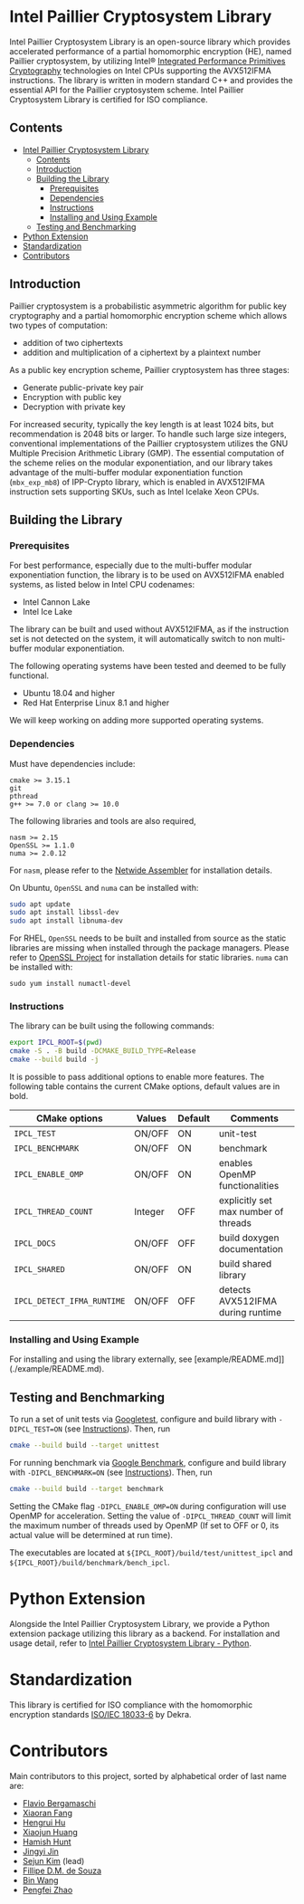 # Intel Paillier Cryptosystem Library
Intel Paillier Cryptosystem Library is an open-source library which provides accelerated performance of a partial homomorphic encryption (HE), named Paillier cryptosystem, by utilizing Intel® [Integrated Performance Primitives Cryptography](https://github.com/intel/ipp-crypto) technologies on Intel CPUs supporting the AVX512IFMA instructions. The library is written in modern standard C++ and provides the essential API for the Paillier cryptosystem scheme. Intel Paillier Cryptosystem Library is certified for ISO compliance.

## Contents
- [Intel Paillier Cryptosystem Library](#intel-paillier-cryptosystem-library)
  - [Contents](#contents)
  - [Introduction](#introduction)
  - [Building the Library](#building-the-library)
    - [Prerequisites](#prerequisites)
    - [Dependencies](#dependencies)
    - [Instructions](#instructions)
    - [Installing and Using Example](#installing-and-using-example)
  - [Testing and Benchmarking](#testing-and-benchmarking)
- [Python Extension](#python-extension)
- [Standardization](#standardization)
- [Contributors](#contributors)

## Introduction
Paillier cryptosystem is a probabilistic asymmetric algorithm for public key cryptography and a partial homomorphic encryption scheme which allows two types of computation:
- addition of two ciphertexts
- addition and multiplication of a ciphertext by a plaintext number

As a public key encryption scheme, Paillier cryptosystem has three stages:

 - Generate public-private key pair
 - Encryption with public key
 - Decryption with private key

For increased security, typically the key length is at least 1024 bits, but recommendation is 2048 bits or larger. To handle such large size integers, conventional implementations of the Paillier cryptosystem utilizes the GNU Multiple Precision Arithmetic Library (GMP). The essential computation of the scheme relies on the modular exponentiation, and our library takes advantage of the multi-buffer modular exponentiation function (```mbx_exp_mb8```) of IPP-Crypto library, which is enabled in AVX512IFMA instruction sets supporting SKUs, such as Intel Icelake Xeon CPUs.

## Building the Library
### Prerequisites
For best performance, especially due to the multi-buffer modular exponentiation function, the library is to be used on AVX512IFMA enabled systems, as listed below in Intel CPU codenames:
 - Intel Cannon Lake
 - Intel Ice Lake

The library can be built and used without AVX512IFMA, as if the instruction set is not detected on the system, it will automatically switch to non multi-buffer modular exponentiation.

The following operating systems have been tested and deemed to be fully functional.
  - Ubuntu 18.04 and higher
  - Red Hat Enterprise Linux 8.1 and higher

We will keep working on adding more supported operating systems.
### Dependencies
Must have dependencies include:
```
cmake >= 3.15.1
git
pthread
g++ >= 7.0 or clang >= 10.0
```

The following libraries and tools are also required,
```
nasm >= 2.15
OpenSSL >= 1.1.0
numa >= 2.0.12
```

For ```nasm```, please refer to the [Netwide Assembler](https://nasm.us/) for installation details.

On Ubuntu, ```OpenSSL``` and ```numa``` can be installed with:
```bash
sudo apt update
sudo apt install libssl-dev
sudo apt install libnuma-dev
```
For RHEL, ```OpenSSL``` needs to be built and installed from source as the static libraries are missing when installed through the package managers. Please refer to [OpenSSL Project](https://github.com/openssl/openssl) for installation details for static libraries. ```numa``` can be installed with:
```
sudo yum install numactl-devel
```

### Instructions
The library can be built using the following commands:
```bash
export IPCL_ROOT=$(pwd)
cmake -S . -B build -DCMAKE_BUILD_TYPE=Release
cmake --build build -j
```

It is possible to pass additional options to enable more features. The following table contains the current CMake options, default values are in bold.

| CMake options            | Values    | Default | Comments                            |
|--------------------------|-----------|---------|-------------------------------------|
|`IPCL_TEST`               | ON/OFF    | ON      | unit-test                           |
|`IPCL_BENCHMARK`          | ON/OFF    | ON      | benchmark                           |
|`IPCL_ENABLE_OMP`         | ON/OFF    | ON      | enables OpenMP functionalities      |
|`IPCL_THREAD_COUNT`       | Integer   | OFF     | explicitly set max number of threads|
|`IPCL_DOCS`               | ON/OFF    | OFF     | build doxygen documentation         |
|`IPCL_SHARED`             | ON/OFF    | ON      | build shared library                |
|`IPCL_DETECT_IFMA_RUNTIME`| ON/OFF    | OFF     | detects AVX512IFMA during runtime   |

### Installing and Using Example
For installing and using the library externally, see [example/README.md]](./example/README.md).

## Testing and Benchmarking
To run a set of unit tests via [Googletest](https://github.com/google/googletest), configure and build library with `-DIPCL_TEST=ON` (see [Instructions](#instructions)).
Then, run
```bash
cmake --build build --target unittest
```

For running benchmark via [Google Benchmark](https://github.com/google/benchmark), configure and build library with `-DIPCL_BENCHMARK=ON` (see [Instructions](#instructions)).
Then, run
```bash
cmake --build build --target benchmark
```
Setting the CMake flag ```-DIPCL_ENABLE_OMP=ON``` during configuration will use OpenMP for acceleration. Setting the value of `-DIPCL_THREAD_COUNT` will limit the maximum number of threads used by OpenMP (If set to OFF or 0, its actual value will be determined at run time).

The executables are located at `${IPCL_ROOT}/build/test/unittest_ipcl` and `${IPCL_ROOT}/build/benchmark/bench_ipcl`.

# Python Extension
Alongside the Intel Paillier Cryptosystem Library, we provide a Python extension package utilizing this library as a backend. For installation and usage detail, refer to [Intel Paillier Cryptosystem Library - Python](https://github.com/intel/pailliercryptolib_python).

# Standardization
This library is certified for ISO compliance with the homomorphic encryption standards [ISO/IEC 18033-6](https://www.iso.org/standard/67740.html) by Dekra.

# Contributors
Main contributors to this project, sorted by alphabetical order of last name are:
  - [Flavio Bergamaschi](https://www.linkedin.com/in/flavio-bergamaschi)
  - [Xiaoran Fang](https://github.com/fangxiaoran)
  - [Hengrui Hu](https://github.com/hhr293)
  - [Xiaojun Huang](https://github.com/xhuan28)
  - [Hamish Hunt](https://www.linkedin.com/in/hamish-hunt)
  - [Jingyi Jin](https://www.linkedin.com/in/jingyi-jin-655735)
  - [Sejun Kim](https://www.linkedin.com/in/sejun-kim-2b1b4866) (lead)
  - [Fillipe D.M. de Souza](https://www.linkedin.com/in/fillipe-d-m-de-souza-a8281820)
  - [Bin Wang](https://github.com/bwang30)
  - [Pengfei Zhao](https://github.com/justalittlenoob)
